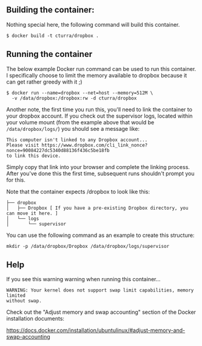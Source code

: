 Building the container:
---
Nothing special here, the following command will build this container.
```
$ docker build -t cturra/dropbox .
```

Running the container
---
The below example Docker run command can be used to run this container. I
specifically choose to limit the memory available to dropbox because it
can get rather greedy with it ;)
```
$ docker run --name=dropbox --net=host --memory=512M \
  -v /data/dropbox:/dropbox:rw -d cturra/dropbox
```

Another note, the first time you run this, you'll need to link the container
to your dropbox account. If you check out the supervisor logs, located within
your volume mount (from the example above that would be `/data/dropbox/logs/`)
you should see a message like:
```
This computer isn't linked to any Dropbox account...
Please visit https://www.dropbox.com/cli_link_nonce?nonce=90084227dc5340d88136f436c5be18fb
to link this device.
```

Simply copy that link into your browser and complete the linking process. After
you've done this the first time, subsequent runs shouldn't prompt you for this.

Note that the container expects /dropbox to look like this:

```
├── dropbox
│   ├── Dropbox [ If you have a pre-existing Dropbox directory, you can move it here. ]
│   └── logs
│       └── supervisor
```

You can use the following command as an example to create this structure:

```
mkdir -p /data/dropbox/Dropbox /data/dropbox/logs/supervisor
```

Help
---
If you see this warning warning when running this container...
```
WARNING: Your kernel does not support swap limit capabilities, memory limited
without swap.
```

Check out the "Adjust memory and swap accounting" section of the Docker
installation documents:

 https://docs.docker.com/installation/ubuntulinux/#adjust-memory-and-swap-accounting
